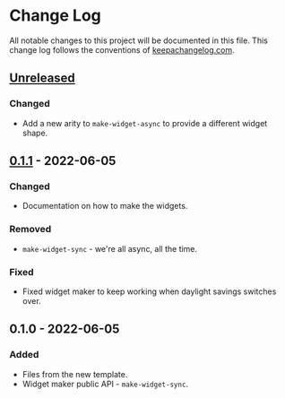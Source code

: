 # Change Log
All notable changes to this project will be documented in this file. This change log follows the conventions of [keepachangelog.com](http://keepachangelog.com/).

## [Unreleased]
### Changed
- Add a new arity to `make-widget-async` to provide a different widget shape.

## [0.1.1] - 2022-06-05
### Changed
- Documentation on how to make the widgets.

### Removed
- `make-widget-sync` - we're all async, all the time.

### Fixed
- Fixed widget maker to keep working when daylight savings switches over.

## 0.1.0 - 2022-06-05
### Added
- Files from the new template.
- Widget maker public API - `make-widget-sync`.

[Unreleased]: https://source-host.site/your-name/org.xilk/xp-web-app/compare/0.1.1...HEAD
[0.1.1]: https://source-host.site/your-name/org.xilk/xp-web-app/compare/0.1.0...0.1.1

